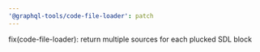 ```yaml
---
'@graphql-tools/code-file-loader': patch
---
```


fix(code-file-loader): return multiple sources for each plucked SDL block
